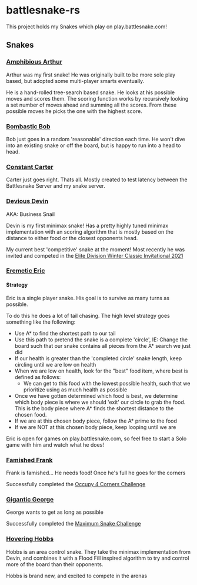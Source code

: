 # battlesnake-rs

This project holds my Snakes which play on play.battlesnake.com!

## Snakes

### [Amphibious Arthur](https://play.battlesnake.com/u/coreyja/amphibious-arthur/)

Arthur was my first snake! He was originally built to be more sole play based, but adopted some
multi-player smarts eventually.

He is a hand-rolled tree-search based snake. He looks at his possible moves and scores them. The
scoring function works by recursively looking a set number of moves ahead and summing all the
scores. From these possible moves he picks the one with the highest score.

### [Bombastic Bob](https://play.battlesnake.com/u/coreyja/bombastic-bob/)

Bob just goes in a random 'reasonable' direction each time. He won't dive into an existing snake or
off the board, but is happy to run into a head to head.

### [Constant Carter](https://play.battlesnake.com/u/coreyja/constant-carter/)

Carter just goes right. Thats all. Mostly created to test latency between the Battlesnake Server
and my snake server.

### [Devious Devin](https://play.battlesnake.com/u/coreyja/devious-devin/)

AKA: Business Snail

Devin is my first minimax snake! Has a pretty highly tuned minimax implementation with an scoring
algorithm that is mostly based on the distance to either food or the closest opponents head.

My current best 'competitive' snake at the moment! Most recently he was invited and competed in the
[Elite Division Winter Classic Invitational 2021](https://play.battlesnake.com/competitions/fall-league-2021/fall-league-2021-elite/brackets/)

### [Eremetic Eric](https://play.battlesnake.com/u/coreyja/eremetic-eric/)

#### Strategy

Eric is a single player snake. His goal is to survive as many turns as possible.

To do this he does a lot of tail chasing. The high level strategy goes something like the following:

- Use A* to find the shortest path to our tail
- Use this path to pretend the snake is a complete 'circle', IE: Change the board such that our snake contains all pieces from the A* search we just did
- If our health is greater than the 'completed circle' snake length, keep circling until we are low on health
- When we are low on health, look for the "best" food item, where best is defined as follows:
  - We can get to this food with the lowest possible health, such that we prioritize using as much health as possible
- Once we have gotten determined which food is best, we determine which body piece is where we should 'exit' our circle to grab the food. This is the body piece where A* finds the shortest distance to the chosen food.
- If we are at this chosen body piece, follow the A* prime to the food
- If we are NOT at this chosen body piece, keep looping until we are

Eric is open for games on play.battlesnake.com, so feel free to start a Solo game with him and watch what he does!

### [Famished Frank](https://play.battlesnake.com/u/coreyja/famished-frank/)

Frank is famished... He needs food! Once he's full he goes for the corners

Successfully completed the [Occupy 4 Corners Challenge](https://play.battlesnake.com/g/ee518016-997d-4fdf-9354-a73105876174/)

### [Gigantic George](https://play.battlesnake.com/u/coreyja/gigantic-george/)

George wants to get as long as possible

Successfully completed the [Maximum Snake Challenge](https://play.battlesnake.com/g/136ef25f-27b3-4adc-86a8-d57eb3b11877/)

### [Hovering Hobbs](https://play.battlesnake.com/u/coreyja/hovering-hobbs/)

Hobbs is an area control snake. They take the minimax implementation from Devin, and combines it
with a Flood Fill inspired algorithm to try and control more of the board than their opponents.

Hobbs is brand new, and excited to compete in the arenas
